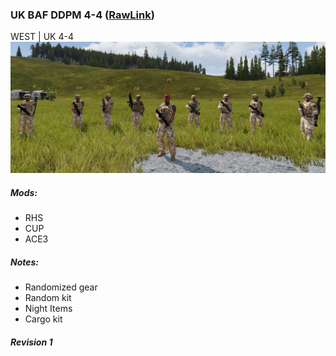 ### UK BAF DDPM 4-4  ([RawLink](https://raw.githubusercontent.com/reptiloids/Gear_Kits_Collection/master/West/UK%20BAF%20DPM%204-4/Kit%20BAF%20DPM%204-4.sqf))
WEST | UK 4-4 
<br />
<img src="https://raw.githubusercontent.com/rempopo/Gear_Kits_Collection/master/West/UK%20BAF%20DDPM%204-4/ddpm_overview.jpg" />

##### Mods:
- RHS
- CUP
- ACE3

##### Notes:
- Randomized gear
- Random kit
- Night Items
- Cargo kit

##### Revision 1
